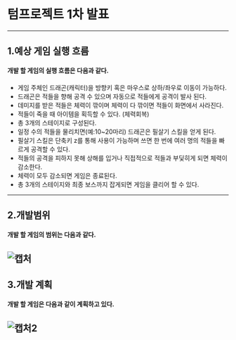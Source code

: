 # **텀프로젝트 1차 발표**
--------------------

## **1.예상 게임 실행 흐름**

#### 개발 할 게임의 실행 흐름은 다음과 같다.

- 게임 주체인 드래곤(캐릭터)을 방향키 혹은 마우스로 상하/좌우로 이동이 가능하다. 
- 드래곤은 적들을 향해 공격 수 있으며 자동으로 적들에게 공격이 발사 된다.
- 데미지를 받은 적들은 체력이 깎이며 체력이 다 깎이면 적들이 화면에서 사라진다.
- 적들이 죽을 때 아이템을 획득할 수 있다. (체력회복)
- 총 3개의 스테이지로 구성된다.
- 일정 수의 적들을 물리치면(예:10~20마리) 드래곤은 필살기 스킬을 얻게 된다.
- 필살기 스킬은 단축키 z를 통해 사용이 가능하며 쓰면 한 번에 여러 명의 적들을 빠르게 공격할 수 있다.
- 적들의 공격을 피하지 못해 상해를 입거나 직접적으로 적들과 부딫히게 되면 체력이 감소한다.
- 체력이 모두 감소되면 게임은 종료된다.
- 총 3개의 스테이지와 최종 보스까지 잡게되면 게임을 클리어 할 수 있다.

-----------------------
## **2.개발범위**

#### 개발 할 게임의 범위는 다음과 같다.
![캡처](https://user-images.githubusercontent.com/71120607/95656697-00466c00-0b4b-11eb-8a55-ff3716aaa2ef.JPG)
-------------------------

## **3.개발 계획**

#### 개발 할 게임은 다음과 같이 계획하고 있다.
![캡처2](https://user-images.githubusercontent.com/71120607/95656698-00df0280-0b4b-11eb-9e36-1010c445b163.JPG)
----------------------- 


